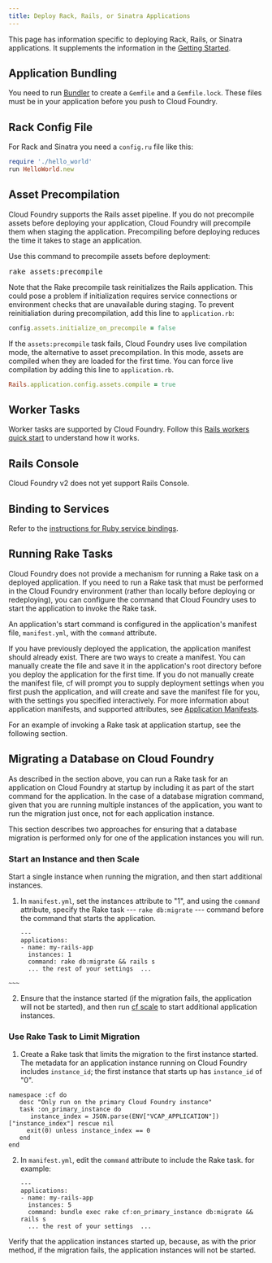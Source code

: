 ```yaml
---
title: Deploy Rack, Rails, or Sinatra Applications
---
```


This page has information specific to deploying  Rack, Rails, or Sinatra applications.  It supplements the information in the [Getting Started](../../../dotcom/getting-started.html).

## <a id='bundler'></a> Application Bundling ##

You need to run <a href="http://gembundler.com/">Bundler</a> to create a `Gemfile` and a `Gemfile.lock`. These files must be in your application before you push to Cloud Foundry.

## <a id='config'></a> Rack Config File ##

For Rack and Sinatra you need a `config.ru` file like this:

~~~ruby
require './hello_world'
run HelloWorld.new
~~~

## <a id='precompile'></a> Asset Precompilation ##

Cloud Foundry supports the Rails asset pipeline. If you do not precompile assets before deploying your application, Cloud Foundry will precompile them when staging the application. Precompiling before deploying reduces the time it takes to stage an application. 

Use this command to precompile assets before deployment:

<pre class="terminal">
rake assets:precompile
</pre>


Note that the Rake precompile task reinitializes the Rails application. This could pose a problem if initialization requires service connections or environment checks that are unavailable during staging. To prevent reinitialiation during precompilation, add this line to `application.rb`:

~~~ruby
config.assets.initialize_on_precompile = false
~~~

If the `assets:precompile` task fails, Cloud Foundry uses live compilation mode, the alternative to asset precompilation. In this mode, assets are compiled when they are loaded for the first time. You can force live compilation by adding this line to `application.rb`.

~~~ruby
Rails.application.config.assets.compile = true
~~~

## <a id='workers'></a> Worker Tasks ##

Worker tasks are supported by Cloud Foundry. Follow this [Rails workers quick start](rails-running-worker-tasks.html) to understand how it works.

## <a id='console'></a> Rails Console ##

Cloud Foundry v2 does not yet support Rails Console.

## <a id='services'></a> Binding to Services ##

Refer to the [instructions for Ruby service bindings](../../services/ruby-service-bindings.html).

## <a id='rake'></a> Running Rake Tasks ##

Cloud Foundry does not provide a mechanism for running a Rake task on a deployed application.
If you need to run a Rake task that must be performed in the Cloud Foundry environment (rather than locally before deploying or redeploying), you can configure the command that Cloud Foundry uses to start the application to invoke the Rake task.  

An application's start command is configured in the application's manifest file, `manifest.yml`, with the `command` attribute. 

If you have previously deployed the application, the application manifest should already exist. There are two ways to create a manifest. You can manually create the file and save it in the application's root directory before you deploy the application for the first time. If you do not manually create the manifest file, cf will prompt you to supply deployment settings when you first push the application, and will create and save the manifest file for you, with the settings  you specified interactively. For more information about application manifests, and supported attributes, see [Application Manifests](/docs/using/deploying-apps/manifest.html).

For an example of invoking a Rake task at application startup, see the following section.

## <a id='migrate'></a>Migrating a Database on Cloud Foundry ##

As described in the section above, you can run a Rake task for an application on Cloud Foundry at startup by including it as part of the start command for the application. In the case of a database migration command, given that you are running multiple instances of the application, you want to run the migration just once, not for each application instance.

This section describes two approaches for ensuring that a database migration is performed only for one of the application instances you will run.  

### <a id='start-scale'></a>Start an Instance and then Scale ###

 Start a single instance when running the migration, and then start additional instances.  

  1. In `manifest.yml`, set the instances attribute to "1", and using the `command` attribute, specify the Rake task --- `rake db:migrate` --- command before the command that starts the application.   

     ~~~
     ---
     applications:
     - name: my-rails-app
       instances: 1
       command: rake db:migrate && rails s
       ... the rest of your settings  ...
    ~~~

  2. Ensure that the instance started (if the migration fails, the application will not be started), and then run [cf scale](/docs/using/managing-apps/cf/index.html#scale) to start additional application instances. 

### <a id='task'></a>Use Rake Task to Limit Migration ###

1. Create a Rake task that limits the migration to the first instance started.  The metadata for an application instance running on Cloud Foundry includes `instance_id`; the first instance that starts up has `instance_id` of "0".

  ~~~
  namespace :cf do
     desc "Only run on the primary Cloud Foundry instance"
     task :on_primary_instance do
        instance_index = JSON.parse(ENV["VCAP_APPLICATION"])["instance_index"] rescue nil
       exit(0) unless instance_index == 0
     end
  end
~~~

2. In `manifest.yml`, edit the `command` attribute to include the Rake task. for example:

     ~~~
     ---
     applications:
     - name: my-rails-app
       instances: 5
       command: bundle exec rake cf:on_primary_instance db:migrate && rails s
       ... the rest of your settings  ...
     ~~~

 Verify that the application instances started up, because, as with the prior method, if the migration fails, the application instances will not be started.




